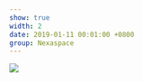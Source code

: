 ```yaml
---
show: true
width: 2
date: 2019-01-11 00:01:00 +0800
group: Nexaspace
---
```

<div class="container-fluid">
    <img src="{{ 'assets/images/friends/nexaspace-logo.png' | relative_url }}" 
         class="img-fluid rounded" 
         style="max-width: 200px; max-height: 200px; object-fit: contain;">
</div>

